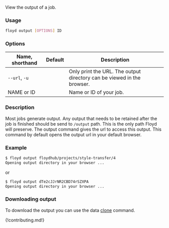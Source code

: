 View the output of a job.

### Usage
```bash
floyd output [OPTIONS] ID
```

### Options
| Name, shorthand | Default | Description |
| --------------- | ------- | ----------- |
| `--url`, `-u` |      | Only print the URL. The output directory can be viewed in the browser. |
| NAME or ID |      | Name or ID of your job. |

### Description
Most jobs generate output. Any output that needs to be retained after the job is finished should be send to `/output` path.
This is the only path Floyd will preserve. The output command gives the url to access this output. This command by default opens the 
output url in your default browser.

### Example
```bash
$ floyd output floydhub/projects/style-transfer/4
Opening output directory in your browser ...
```
or
```bash
$ floyd output dTe2cJJrNR2CBD74rSZXPA
Opening output directory in your browser ...
```

### Downloading output

To download the output you can use the data [clone](data.md#floyd-data-clone) command.

{!contributing.md!}
